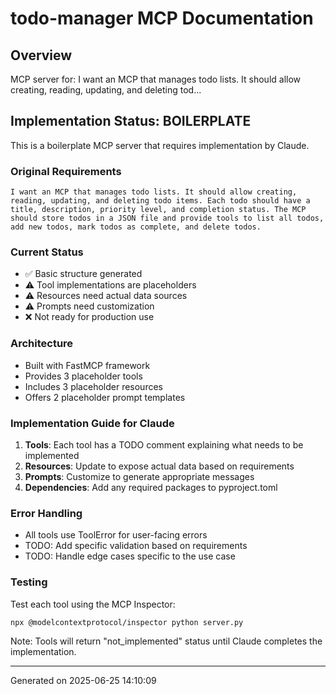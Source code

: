 # todo-manager MCP Documentation

## Overview
MCP server for: I want an MCP that manages todo lists. It should allow creating, reading, updating, and deleting tod...

## Implementation Status: BOILERPLATE

This is a boilerplate MCP server that requires implementation by Claude.

### Original Requirements
```
I want an MCP that manages todo lists. It should allow creating, reading, updating, and deleting todo items. Each todo should have a title, description, priority level, and completion status. The MCP should store todos in a JSON file and provide tools to list all todos, add new todos, mark todos as complete, and delete todos.
```

### Current Status
- ✅ Basic structure generated
- ⚠️  Tool implementations are placeholders
- ⚠️  Resources need actual data sources
- ⚠️  Prompts need customization
- ❌ Not ready for production use

### Architecture
- Built with FastMCP framework
- Provides 3 placeholder tools
- Includes 3 placeholder resources
- Offers 2 placeholder prompt templates

### Implementation Guide for Claude

1. **Tools**: Each tool has a TODO comment explaining what needs to be implemented
2. **Resources**: Update to expose actual data based on requirements
3. **Prompts**: Customize to generate appropriate messages
4. **Dependencies**: Add any required packages to pyproject.toml

### Error Handling
- All tools use ToolError for user-facing errors
- TODO: Add specific validation based on requirements
- TODO: Handle edge cases specific to the use case

### Testing
Test each tool using the MCP Inspector:
```bash
npx @modelcontextprotocol/inspector python server.py
```

Note: Tools will return "not_implemented" status until Claude completes the implementation.

---
Generated on 2025-06-25 14:10:09
